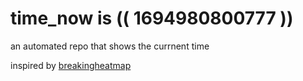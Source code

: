 # time_now is (( 1694980800777 ))

an automated repo that shows the currnent time

inspired by [breakingheatmap](https://github.com/breakingheatmap/breakingheatmap)